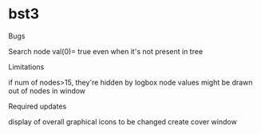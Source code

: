 # bst3
Bugs

Search node val(0)= true even when it's not present in tree

Limitations

if num of nodes>15, they're hidden by logbox node values might be drawn out of nodes in window

Required updates

display of overall graphical icons to be changed 
create cover window
